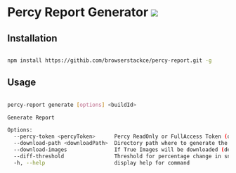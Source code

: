 # Percy Report Generator <img src="https://files.readme.io/369dd84-logo-dark-icon-32.svg" >


## Installation

```sh

npm install https://githib.com/browserstackce/percy-report.git -g

```

## Usage

```sh

percy-report generate [options] <buildId>

Generate Report

Options:
  --percy-token <percyToken>      Percy ReadOnly or FullAccess Token (default: PERCY_TOKEN Environment Variable)
  --download-path <downloadPath>  Directory path where to generate the report (default: "./Report")
  --download-images               If True Images will be downloaded (default: false)
  --diff-threshold                Threshold for percentage change in snapshots (default : 1)
  -h, --help                      display help for command

```
